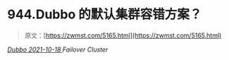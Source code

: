 <!--yml
category: 未分类
date: 0001-01-01 00:00:00
--->

# 944.Dubbo 的默认集群容错方案？

> 原文：[https://zwmst.com/5165.html](https://zwmst.com/5165.html)

   [ *Dubbo* ](https://zwmst.com/dubbo)*[ <time datetime="2021-10-19T01:20:23+08:00"> 2021-10-18 </time> ](https://zwmst.com/5165.html)  Failover Cluster*